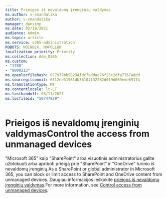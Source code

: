 ```yaml
---
title: Prieigos iš nevaldomų įrenginių valdymas
ms.author: v-smandalika
author: v-smandalika
manager: dansimp
ms.date: 02/19/2021
audience: Admin
ms.topic: article
ms.service: o365-administration
ROBOTS: NOINDEX, NOFOLLOW
localization_priority: Priority
ms.collection: Adm_O365
ms.custom:
- "1788"
- "9000213"
ms.openlocfilehash: 077979bb58234fdc7bddac76f25c2dfa7767addd
ms.sourcegitcommit: 6312ee31561db36104f32282d019d069ede69174
ms.translationtype: MT
ms.contentlocale: lt-LT
ms.lasthandoff: 03/11/2021
ms.locfileid: "50747929"
---
```

# <a name="control-the-access-from-unmanaged-devices"></a><span data-ttu-id="2df2d-102">Prieigos iš nevaldomų įrenginių valdymas</span><span class="sxs-lookup"><span data-stu-id="2df2d-102">Control the access from unmanaged devices</span></span>

<span data-ttu-id="2df2d-103">"Microsoft 365" kaip "SharePoint" arba visuotinis administratorius galite užblokuoti arba apriboti prieigą prie "SharePoint" ir "OneDrive" turinio iš nevaldomų įrenginių.</span><span class="sxs-lookup"><span data-stu-id="2df2d-103">As a SharePoint or global administrator in Microsoft 365, you can block or limit access to SharePoint and OneDrive content from unmanaged devices.</span></span> <span data-ttu-id="2df2d-104">Daugiau informacijos ieškokite [prieigos iš nevaldomų įrenginių valdymas](https://docs.microsoft.com/sharepoint/control-access-from-unmanaged-devices).</span><span class="sxs-lookup"><span data-stu-id="2df2d-104">For more information, see [Control access from unmanaged devices](https://docs.microsoft.com/sharepoint/control-access-from-unmanaged-devices).</span></span>